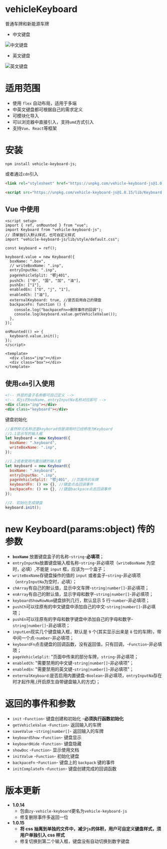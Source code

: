# vehicleKeyboard

普通车牌和新能源车牌

- 中文键盘

![中文键盘](https://github.com/zyTheGit/vehicleKeyborad/blob/master/img/ch.png)

- 英文键盘

![英文键盘](https://github.com/zyTheGit/vehicleKeyborad/blob/master/img/en.png)

# 适用范围

- 使用 `flex` 自动布局，适用于多端
- 中英文键盘都可根据自己的需求定义
- 可模块化导入
- 可以浏览器中直接引入，支持`umd`方式引入
- 支持`Vue`、`React`等框架

# 安装

```shell
npm install vehicle-keyboard-js;
```

或者通过`cdn`引入

```html
<link rel="stylesheet" href="https://unpkg.com/vehicle-keyboard-js@1.0.15/lib/style/default.css"></link>

<script src="https://unpkg.com/vehicle-keyboard-js@1.0.15/lib/Keyboard.min.js"></script>
```

## Vue 中使用

```vue
<script setup>
import { ref, onMounted } from "vue";
import Keyboard from "vehicle-keyboard-js";
// 须单独引入默认样式，也可自定义样式
import "vehicle-keyboard-js/lib/style/default.css";

const keyboard = ref();

keyboard.value = new Keyboard({
  boxName: ".box",
  // writeBoxName: ".inp",
  entryInputNa: ".inp",
  pageVehicleSplit: "鄂j401",
  pushCh: ["中", "国", "加", "油"],
  pushEn: ["1"],
  enabledEn: ["O", "j", "1"],
  enabledCh: ["油"],
  externalKeyboard: true, //是否启用自己的键盘
  backpaceFn: function () {
    console.log("backpaceFn=>删除事件的回调");
    console.log(keyboard.value.getVehicleValue());
  },
});

onMounted(() => {
  keyboard.value.init();
});
</script>

<template>
  <div class="inp"></div>
  <div class="box"></div>
</template>
```

## 使用`cdn`引入使用

```html
<!-- 外层的盒子名称都可自己定义 -->
<!-- 和js的boxName、entryInputNa名称对应即可 -->
<div class="inp"></div>
<div class="keyboard"></div>
```

键盘初始化

```js
//虽然样式名称还是keyborad但是调用时已经修改为Keyboard
//1.1显示写的输入框
let keyboard = new Keyboard({
  boxName: ".keyboard",
  writeBoxName: ".inp",
});

//1.2或者使用内置创建的输入框
let keyboard = new Keyboard({
  boxName: ".keyboard",
  entryInputNa: ".inp",
  pageVehicleSplit: "鄂j401", //页面传的车牌
  keyboardFn: () => {}, //键盘点击回调事件
  backpaceFn: () => {}, //键盘backpace点击回调事件
});

//2. 初始化生成键盘
keyboard.init();
```

# new Keyboard(params:object) 传的参数

- **`boxName`** 放置键盘盒子的名称-`string`-**必填项**；
- `entryInputNa`放置键盘输入框名称-`string`-非必填项（`writeBoxName` 为空时，必填）,不能是 `input` 框，应该为一个盒子；
- `writeBoxName`存键盘操作的值的 `input` 或者盒子-`string`-非必填项（`entryInputNa`为空时，必填）；
- `chArray`有自己的默认值，显示中文车牌-`string|number[]`-非必填项；
- `enArray`有自己的默认值，显示字母和数字-`string|number[]`-非必填项；
- `keyboardShowRowNum`键盘排列几行，默认显示 5 行-`number`-非必填项；
- `pushCh`可以往原有的中文键盘中添加自己的中文-`string|number[]`-非必填项；
- `pushEn`可以往原有的字母和数字键盘中添加自己的字母和数字-`string|number[]`-非必填项；
- `inputLen`现实几个键盘输入框，默认是 `9` 个(其实显示出来是 `8` 位的车牌)，带中间一个点-`number`-非必填项；
- `keyboardFn`点击键盘的回调函数，没有返回值，只有回调，-`Function`-非必填项；
- `pageVehicleSplit`: "页面中传来的部分车牌，`string`-非必填项；
- `enabledCh`: "需要禁用的中文键-`string|number[]`-非必填项"；
- `enabledEn`: "需要禁用的英文键-`string|number[]`-非必填项"；
- `externalKeyboard`:是否启用内置键盘-`Boolean`-非必填项，`entryInputNa`存在时才起作用,(开启原生自带键盘输入的方式)；

# 返回的事件和参数

- `init` -`Function`- 键盘创建和初始化 -**必须执行函数初始化**
- `getVehicleValue` -`Function`- 返回输入的车牌
- `saveValue` -`string|number[]`- 返回输入的车牌
- `keyboardShow` -`Function`- 键盘显示
- `keyboardHide` -`Function`- 键盘隐藏
- `showDoc` -`Function`- 显示使用文档
- `initValue` -`Function`- 初始化键盘
- `backpaceFn` -`Function`- 键盘上的 `backpack` 键的事件
- `initComplateFn` -`Function`- 键盘创建完成的回调函数

# 版本更新

- **1.0.14**
  - 包由`zy-vehicle-keyboard`更名为`vehicle-keyboard-js`
  - 修复删除事件多返回一位
- **1.0.15**
  - **将 css 抽离到单独的文件中，减少`js`的体积，用户可自定义键盘样式，须用户单独引入 css 样式**
  - 修复切换到第二个输入框，键盘没有自动切换到数字键盘
